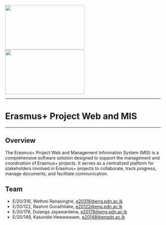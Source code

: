 <img src ="https://github.com/wethmiranasinghe/e20-co277-Erasmus-plus-Project-Web-and-MIS/blob/main/docs/images/erasmus-plus-logo.jpg" width="256" height="144" align="left"/> <img src ="https://github.com/wethmiranasinghe/e20-co277-Erasmus-plus-Project-Web-and-MIS/blob/main/docs/images/CYCLE%20logo.png" width="256" height="144" align="centre"/>

___
# Erasmus+ Project Web and MIS
___


## Overview

The Erasmus+ Project Web and Management Information System (MIS) is a comprehensive software solution designed to support the management and coordination of Erasmus+ projects. It serves as a centralized platform for stakeholders involved in Erasmus+ projects to collaborate, track progress, manage documents, and facilitate communication.

## Team
-  E/20/316, Wethmi Ranasinghe, [e20316@eng.pdn.ac.lk](mailto:e20316@eng.pdn.ac.lk)
-  E/20/122, Rashmi Gunathilake, [e20122@eng.pdn.ac.lk](mailto:e20122@eng.pdn.ac.lk)
-  E/20/178, Dulanga Jayawardena, [e20178@eng.pdn.ac.lk](mailto:e20178@eng.pdn.ac.lk)
-  E/20/148, Kasundie Hewawasam, [e20148@engdn.ac.lk](mailto:e20148@eng.pdn.ac.lk)


